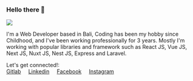 ### Hello there 👋

![](https://hitx.vercel.app/counter/?id=https://github.com/dodycode/dodycode&t=github%20views)

I'm a Web Developer based in Bali, Coding has been my hobby since Childhood, and I've been working professionally for 3 years. Mostly I'm working with popular libraries and framework such as React JS, Vue JS, Next JS, Nuxt JS, Nest JS, Express and Laravel.

Let's get connected!:<br/>
[Gitlab](https://gitlab.com/kirizu336) &nbsp; &nbsp; [Linkedin](https://www.linkedin.com/in/dodycode/) &nbsp; &nbsp; [Facebook](https://facebook.com/prasdody) &nbsp; &nbsp; [Instagram](https://www.instagram.com/__dodypras/)

<!-- <a href="https://github.com/dodycode?tab=repositories"><img alt="Dodycode Activity Graph" src="https://github-readme-stats.vercel.app/api/top-langs/?username=dodycode&theme=prussian&langs_count=6&layout=compact" /></a> -->
